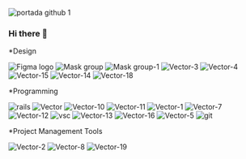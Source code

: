 ![portada github 1](https://github.com/DIGORACCOON4279/DIGORACCOON4279/assets/88150970/b4bd39b3-bffd-4d12-97eb-6d7f860c7918)


### Hi there 👋
<!--
**DIGORACCOON4279/DIGORACCOON4279** is a ✨ _special_ ✨ repository because its `README.md` (this file) appears on your GitHub profile.

Here are some ideas to get you started:

- 🔭 I’m currently working on ...
- 🌱 I’m currently learning ...
- 👯 I’m looking to collaborate on ...
- 🤔 I’m looking for help with ...!
- 💬 Ask me about ...
- 📫 How to reach me: ...
- 😄 Pronouns: ...
- ⚡ Fun fact: ..
-->

*Design

![Figma logo](https://github.com/DIGORACCOON4279/DIGORACCOON4279/assets/88150970/9c531a93-ebdd-4840-ab29-3c4841dfcd22)
![Mask group](https://github.com/DIGORACCOON4279/DIGORACCOON4279/assets/88150970/38676cf0-dcc5-445d-af92-1feefd3e804d)
![Mask group-1](https://github.com/DIGORACCOON4279/DIGORACCOON4279/assets/88150970/4591f016-32ed-4002-a4b5-a5a41ab1054c)
![Vector-3](https://github.com/DIGORACCOON4279/DIGORACCOON4279/assets/88150970/c4ccbcd4-cdb4-42f4-86fa-8aff15cb6898)
![Vector-4](https://github.com/DIGORACCOON4279/DIGORACCOON4279/assets/88150970/ffc8528f-9eeb-43b8-9761-5c983f158617)
![Vector-15](https://github.com/DIGORACCOON4279/DIGORACCOON4279/assets/88150970/003768d2-aabb-40f9-b407-5a5e0a27637f)
![Vector-14](https://github.com/DIGORACCOON4279/DIGORACCOON4279/assets/88150970/d6a54129-42c3-478e-911c-6367545e1571)
![Vector-18](https://github.com/DIGORACCOON4279/DIGORACCOON4279/assets/88150970/f503e38d-aa94-46ac-a599-0d8a40106dc5)

*Programming

![rails](https://github.com/DIGORACCOON4279/DIGORACCOON4279/assets/88150970/317099c3-ae3b-4912-abee-d9e35687f236)
![Vector](https://github.com/DIGORACCOON4279/DIGORACCOON4279/assets/88150970/2912492c-4580-41e0-8438-c1562fbf9d17)
![Vector-10](https://github.com/DIGORACCOON4279/DIGORACCOON4279/assets/88150970/c9deda1f-cbf3-49a8-8954-48f7671f9fbe)
![Vector-11](https://github.com/DIGORACCOON4279/DIGORACCOON4279/assets/88150970/8f4c0878-2375-43c8-a365-26fbfbe40ba3)
![Vector-1](https://github.com/DIGORACCOON4279/DIGORACCOON4279/assets/88150970/6279d18e-28b5-4424-bb55-f161309f012e)
![Vector-7](https://github.com/DIGORACCOON4279/DIGORACCOON4279/assets/88150970/d7a1c1c2-d15b-4d62-a1bf-97a04a0c4942)
![Vector-12](https://github.com/DIGORACCOON4279/DIGORACCOON4279/assets/88150970/86a95e61-a310-4ec1-b235-017b08969d56)
![vsc](https://github.com/DIGORACCOON4279/DIGORACCOON4279/assets/88150970/c4364130-4a1e-441a-8447-400c79245f75)
![Vector-13](https://github.com/DIGORACCOON4279/DIGORACCOON4279/assets/88150970/3252e38b-906e-4ac9-b71a-419a6abd62b7)
![Vector-16](https://github.com/DIGORACCOON4279/DIGORACCOON4279/assets/88150970/fca2e413-8195-4ed9-8026-7038750a1f0f)
![Vector-5](https://github.com/DIGORACCOON4279/DIGORACCOON4279/assets/88150970/0d842766-c482-4cc3-b37f-f394e6ef6931)
![git](https://github.com/DIGORACCOON4279/DIGORACCOON4279/assets/88150970/829476b6-9f75-48fd-96b6-5d4b52efb91c)

*Project Management Tools 

![Vector-2](https://github.com/DIGORACCOON4279/DIGORACCOON4279/assets/88150970/e8b33b35-05c8-4fcc-b302-d4ac6c818a4b)
![Vector-8](https://github.com/DIGORACCOON4279/DIGORACCOON4279/assets/88150970/1904cd64-efae-4a67-b509-7b96c991d7f2)
![Vector-19](https://github.com/DIGORACCOON4279/DIGORACCOON4279/assets/88150970/c585bf64-a55d-40f0-9822-b83a8f200bd3)

